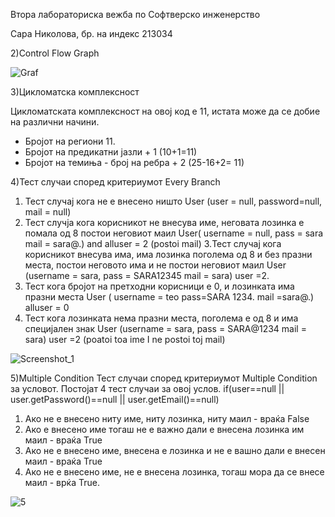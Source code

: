 Втора лабораториска вежба по Софтверско инженерство

Сара Николова, бр. на индекс 213034


2)Control Flow Graph

![Graf](https://github.com/SaraNikolova4/SE/assets/126294104/4d056b45-9c19-4310-87d7-4c60eb3dc549)


3)Цикломатска комплексност

Цикломатската комплексност на овој код е 11, истата може да се добие на различни начини.

* Бројот на региони 11.
* Бројот на предикатни јазли + 1 (10+1=11)
* Бројот на темиња - број на ребра + 2 (25-16+2= 11)


4)Тест случаи според критериумот Every Branch
1. Тест случај кога не е внесено ништо User (user = null, password=null, mail = null)
2. Тест случја кога корисникот не внесува име, неговата лозинка е помала од 8 постои неговиот маил User( username = null, pass = sara mail = sara@.) and alluser = 2 (postoi mail)
3.Тест случај кога корисникот внесува има, има лозинка поголема од 8 и без празни места, постои неговото има и не постои неговиот маил User (username = sara, pass = SARA12345 mail = sara) user =2.
4. Тест кога бројот на претходни корисници е 0, и лозинката има празни места User ( username = teo pass=SARA 1234. mail =sara@.) alluser = 0
5. Тест кога лозинката нема празни места, поголема е од 8 и има специјален знак User (username = sara, pass = SARA@1234 mail = sara) user =2 (poatoi toa ime I ne postoi toj mail)

![Screenshot_1](https://github.com/SaraNikolova4/SE/assets/126294104/26901f46-f109-4bd4-95c5-693e686a57b6)



5)Multiple Condition Тест случаи според критериумот Multiple Condition за условот. Постојат 4 тест случаи за овој услов.
if(user==null || user.getPassword()==null || user.getEmail()==null)

1. Ако не е внесено ниту име, ниту лозинка, ниту маил - враќа False
2. Ако е внесено име тогаш не е важно дали е внесена лозинка им маил - враќа True
3. Aко не е внесено име, внесена е лозинка и не е вашно дали е внесен маил - враќа True
4. Aко не е внесено име, не е внесена лозинка, тогаш мора да се внесе маил - врќа True.

![5](https://github.com/SaraNikolova4/SE/assets/126294104/d4a62e9e-b201-4d01-a834-bd6d4c130a58)
